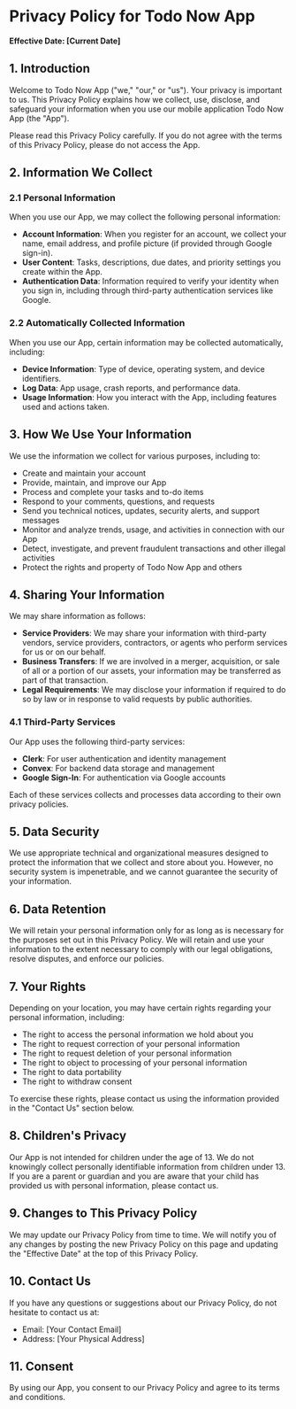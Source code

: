 # Privacy Policy for Todo Now App

**Effective Date: [Current Date]**

## 1. Introduction

Welcome to Todo Now App ("we," "our," or "us"). Your privacy is important to us. This Privacy Policy explains how we collect, use, disclose, and safeguard your information when you use our mobile application Todo Now App (the "App").

Please read this Privacy Policy carefully. If you do not agree with the terms of this Privacy Policy, please do not access the App.

## 2. Information We Collect

### 2.1 Personal Information

When you use our App, we may collect the following personal information:

- **Account Information**: When you register for an account, we collect your name, email address, and profile picture (if provided through Google sign-in).
- **User Content**: Tasks, descriptions, due dates, and priority settings you create within the App.
- **Authentication Data**: Information required to verify your identity when you sign in, including through third-party authentication services like Google.

### 2.2 Automatically Collected Information

When you use our App, certain information may be collected automatically, including:

- **Device Information**: Type of device, operating system, and device identifiers.
- **Log Data**: App usage, crash reports, and performance data.
- **Usage Information**: How you interact with the App, including features used and actions taken.

## 3. How We Use Your Information

We use the information we collect for various purposes, including to:

- Create and maintain your account
- Provide, maintain, and improve our App
- Process and complete your tasks and to-do items
- Respond to your comments, questions, and requests
- Send you technical notices, updates, security alerts, and support messages
- Monitor and analyze trends, usage, and activities in connection with our App
- Detect, investigate, and prevent fraudulent transactions and other illegal activities
- Protect the rights and property of Todo Now App and others

## 4. Sharing Your Information

We may share information as follows:

- **Service Providers**: We may share your information with third-party vendors, service providers, contractors, or agents who perform services for us or on our behalf.
- **Business Transfers**: If we are involved in a merger, acquisition, or sale of all or a portion of our assets, your information may be transferred as part of that transaction.
- **Legal Requirements**: We may disclose your information if required to do so by law or in response to valid requests by public authorities.

### 4.1 Third-Party Services

Our App uses the following third-party services:

- **Clerk**: For user authentication and identity management
- **Convex**: For backend data storage and management
- **Google Sign-In**: For authentication via Google accounts

Each of these services collects and processes data according to their own privacy policies.

## 5. Data Security

We use appropriate technical and organizational measures designed to protect the information that we collect and store about you. However, no security system is impenetrable, and we cannot guarantee the security of your information.

## 6. Data Retention

We will retain your personal information only for as long as is necessary for the purposes set out in this Privacy Policy. We will retain and use your information to the extent necessary to comply with our legal obligations, resolve disputes, and enforce our policies.

## 7. Your Rights

Depending on your location, you may have certain rights regarding your personal information, including:

- The right to access the personal information we hold about you
- The right to request correction of your personal information
- The right to request deletion of your personal information
- The right to object to processing of your personal information
- The right to data portability
- The right to withdraw consent

To exercise these rights, please contact us using the information provided in the "Contact Us" section below.

## 8. Children's Privacy

Our App is not intended for children under the age of 13. We do not knowingly collect personally identifiable information from children under 13. If you are a parent or guardian and you are aware that your child has provided us with personal information, please contact us.

## 9. Changes to This Privacy Policy

We may update our Privacy Policy from time to time. We will notify you of any changes by posting the new Privacy Policy on this page and updating the "Effective Date" at the top of this Privacy Policy.

## 10. Contact Us

If you have any questions or suggestions about our Privacy Policy, do not hesitate to contact us at:

- Email: [Your Contact Email]
- Address: [Your Physical Address]

## 11. Consent

By using our App, you consent to our Privacy Policy and agree to its terms and conditions.
